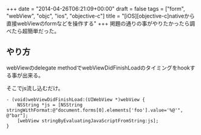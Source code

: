 +++
date = "2014-04-26T06:21:09+00:00"
draft = false
tags = ["form", "webView", "objc", "ios", "objective-c"]
title = "[iOS][objective-c]nativeから直接webViewのformなどを操作する"
+++
掲題の通りの事がやりたかったら調べたら超簡単だった。

## やり方

webViewのdelegate methodでwebViewDidFinishLoadのタイミングをhookする事が出来る。

そこでjs流し込むだけ。

	- (void)webViewDidFinishLoad:(UIWebView *)webView {
	    NSString *js = [NSString stringWithFormat:@"document.forms[0].elements['foo'].value='%@'", @"bar"];
	    [webView stringByEvaluatingJavaScriptFromString:js];
	}
